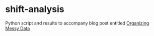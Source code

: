 # shift-analysis
Python script and results to accompany blog post entitled <a href="http://www.maderaspartners.com/messy-data/">Organizing Messy Data</a>
